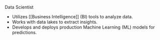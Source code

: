 Data Scientist
  - Utilizes [[Business Intelligence]] (BI) tools to analyze data.
  - Works with data lakes to extract insights.
  - Develops and deploys production Machine Learning (ML) models for predictions.